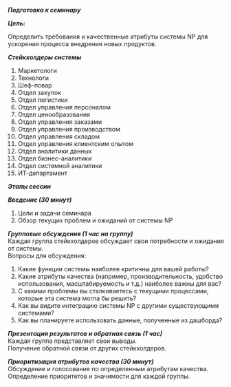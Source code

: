 
***Подготовка к семинару***

***Цель:*** 

Определить требования и качественные атрибуты системы NP для ускорения процесса внедрения новых продуктов.

***Стейкхолдеры системы***

1. Маркетологи
2. Технологи
3. Шеф-повар
4. Отдел закупок
5. Отдел логистики
6. Отдел управления персоналом
7. Отдел ценообразования
8. Отдел управления заказами
9. Отдел управления производством
10. Отдел управления складом
11. Отдел управления клиентским опытом
12. Отдел аналитики данных
13. Отдел бизнес-аналитики
14. Отдел системной аналитики
15. ИТ-департамент

***Этапы сессии***

***Введение (30 минут)***
1. Цели и задачи семинара
2. Обзор текущих проблем и ожиданий от системы NP

***Групповые обсуждения (1 час на группу)***
<br/>
Каждая группа стейкхолдеров обсуждает свои потребности и ожидания от системы.
<br/>
Вопросы для обсуждения:
<br/>
1. Какие функции системы наиболее критичны для вашей работы?
2. Какие атрибуты качества (например, производительность, удобство использования, масштабируемость и т.д.) наиболее важны для вас?
3. C какими проблемы вы сталкиваетесь с текущими процессами, которые эта система могла бы решить?
4. Как вы видите интеграцию системы NP с другими существующими системами?
5. Как вы планируете использовать данные, полученные из дашборда?

***Презентация результатов и обратная связь (1 час)***
<br/>
Каждая группа представляет свои выводы.
<br/>
Получение обратной связи от других стейкхолдеров.

***Приоритизация атрибутов качества (30 минут)***
<br/>
Обсуждение и голосование по определенным атрибутам качества.
<br/>
Определение приоритетов и значимости для каждой группы.



